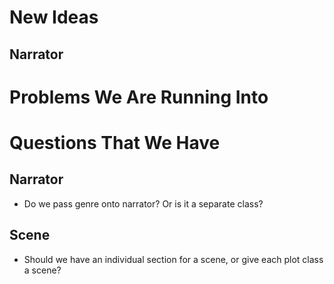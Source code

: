 # New Ideas
## Narrator

# Problems We Are Running Into

# Questions That We Have
## Narrator
- Do we pass genre onto narrator? Or is it a separate class?

## Scene
- Should we have an individual section for a scene, or give each plot class a scene?